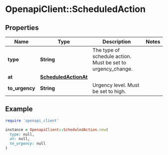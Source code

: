 # OpenapiClient::ScheduledAction

## Properties

| Name | Type | Description | Notes |
| ---- | ---- | ----------- | ----- |
| **type** | **String** | The type of schedule action. Must be set to urgency_change. |  |
| **at** | [**ScheduledActionAt**](ScheduledActionAt.md) |  |  |
| **to_urgency** | **String** | Urgency level. Must be set to high. |  |

## Example

```ruby
require 'openapi_client'

instance = OpenapiClient::ScheduledAction.new(
  type: null,
  at: null,
  to_urgency: null
)
```

